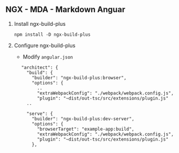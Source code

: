 ## NGX - MDA - Markdown Anguar

1. Install ngx-build-plus
   ```
   npm install -D ngx-build-plus
   ```

2. Configure ngx-build-plus
   
   - Modify `angular.json`
```
      "architect": {
        "build": {
          "builder": "ngx-build-plus:browser",
          "options": {
            ..
            "extraWebpackConfig": "./webpack/webpack.config.js",
            "plugin": "~dist/out-tsc/src/extensions/plugin.js"
        ..

        "serve": {
          "builder": "ngx-build-plus:dev-server",
          "options": {
            "browserTarget": "example-app:build",
            "extraWebpackConfig": "./webpack/webpack.config.js",
            "plugin": "~dist/out-tsc/src/extensions/plugin.js"
          },
```
